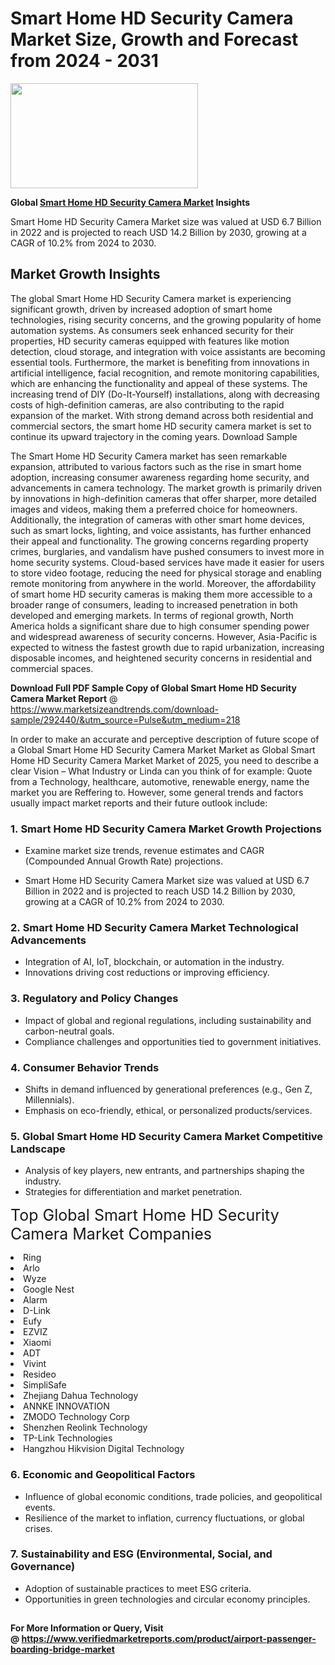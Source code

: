 <H1>Smart Home HD Security Camera Market Size, Growth and Forecast from 2024 - 2031</H1><img class="aligncenter size-medium wp-image-584254" src="https://thirdeyenews.in/wp-content/uploads/2024/09/Global-Market-Research-300x168.jpeg" alt="" width="300" height="168" /><p><strong>Global&nbsp;<a href="https://www.marketsizeandtrends.com/download-sample/292440/&amp;utm_source=Pulse&amp;utm_medium=218">Smart Home HD Security Camera Market</a> Insights</strong></p><p>Smart Home HD Security Camera Market size was valued at USD 6.7 Billion in 2022 and is projected to reach USD 14.2 Billion by 2030, growing at a CAGR of 10.2% from 2024 to 2030.</p><p><h2>Market Growth Insights</h2> <p>The global Smart Home HD Security Camera market is experiencing significant growth, driven by increased adoption of smart home technologies, rising security concerns, and the growing popularity of home automation systems. As consumers seek enhanced security for their properties, HD security cameras equipped with features like motion detection, cloud storage, and integration with voice assistants are becoming essential tools. Furthermore, the market is benefiting from innovations in artificial intelligence, facial recognition, and remote monitoring capabilities, which are enhancing the functionality and appeal of these systems. The increasing trend of DIY (Do-It-Yourself) installations, along with decreasing costs of high-definition cameras, are also contributing to the rapid expansion of the market. With strong demand across both residential and commercial sectors, the smart home HD security camera market is set to continue its upward trajectory in the coming years. Download Sample</p> <p>The Smart Home HD Security Camera market has seen remarkable expansion, attributed to various factors such as the rise in smart home adoption, increasing consumer awareness regarding home security, and advancements in camera technology. The market growth is primarily driven by innovations in high-definition cameras that offer sharper, more detailed images and videos, making them a preferred choice for homeowners. Additionally, the integration of cameras with other smart home devices, such as smart locks, lighting, and voice assistants, has further enhanced their appeal and functionality. The growing concerns regarding property crimes, burglaries, and vandalism have pushed consumers to invest more in home security systems. Cloud-based services have made it easier for users to store video footage, reducing the need for physical storage and enabling remote monitoring from anywhere in the world. Moreover, the affordability of smart home HD security cameras is making them more accessible to a broader range of consumers, leading to increased penetration in both developed and emerging markets. In terms of regional growth, North America holds a significant share due to high consumer spending power and widespread awareness of security concerns. However, Asia-Pacific is expected to witness the fastest growth due to rapid urbanization, increasing disposable incomes, and heightened security concerns in residential and commercial spaces. </p><p><span class=""><strong>Download Full PDF Sample Copy of Global Smart Home HD Security Camera Market Report</strong> @ <a href="https://www.marketsizeandtrends.com/download-sample/292440/&amp;utm_source=Pulse&amp;utm_medium=218" target="_blank">https://www.marketsizeandtrends.com/download-sample/292440/&amp;utm_source=Pulse&amp;utm_medium=218</a></span></p><p>In order to make an accurate and perceptive description of future scope of a Global&nbsp;Smart Home HD Security Camera Market Market as Global&nbsp;Smart Home HD Security Camera Market Market of 2025, you need to describe a clear Vision &ndash; What Industry or Linda can you think of for example: Quote from a Technology, healthcare, automotive, renewable energy, name the market you are Reffering to. However, some general trends and factors usually impact market reports and their future outlook include:</p><h3>1.&nbsp;<strong>Smart Home HD Security Camera Market Growth Projections</strong></h3><ul><li>Examine market size trends, revenue estimates and CAGR (Compounded Annual Growth Rate) projections.</li><li><p>Smart Home HD Security Camera Market size was valued at USD 6.7 Billion in 2022 and is projected to reach USD 14.2 Billion by 2030, growing at a CAGR of 10.2% from 2024 to 2030.</p></li></ul><h3>2.&nbsp;<strong>Smart Home HD Security Camera Market Technological Advancements</strong></h3><ul><li>Integration of AI, IoT, blockchain, or automation in the industry.</li><li>Innovations driving cost reductions or improving efficiency.</li></ul><h3>3.&nbsp;<strong>Regulatory and Policy Changes</strong></h3><ul><li>Impact of global and regional regulations, including sustainability and carbon-neutral goals.</li><li>Compliance challenges and opportunities tied to government initiatives.</li></ul><h3>4.&nbsp;<strong>Consumer Behavior Trends</strong></h3><ul><li>Shifts in demand influenced by generational preferences (e.g., Gen Z, Millennials).</li><li>Emphasis on eco-friendly, ethical, or personalized products/services.</li></ul><h3>5.&nbsp;<strong>Global Smart Home HD Security Camera Market Competitive Landscape</strong></h3><ul><li>Analysis of key players, new entrants, and partnerships shaping the industry.</li><li>Strategies for differentiation and market penetration.</li></ul><p data-pm-slice="1 1 []"><span style="color: inherit; font-family: inherit; font-size: 25px;">Top Global Smart Home HD Security Camera Market Companies</span></p><div class="" data-test-id=""><p><li>Ring</li><li> Arlo</li><li> Wyze</li><li> Google Nest</li><li> Alarm</li><li> D-Link</li><li> Eufy</li><li> EZVIZ</li><li> Xiaomi</li><li> ADT</li><li> Vivint</li><li> Resideo</li><li> SimpliSafe</li><li> Zhejiang Dahua Technology</li><li> ANNKE INNOVATION</li><li> ZMODO Technology Corp</li><li> Shenzhen Reolink Technology</li><li> TP-Link Technologies</li><li> Hangzhou Hikvision Digital Technology</li></p></div><h3>6.&nbsp;<strong>Economic and Geopolitical Factors</strong></h3><ul><li>Influence of global economic conditions, trade policies, and geopolitical events.</li><li>Resilience of the market to inflation, currency fluctuations, or global crises.</li></ul><h3>7.&nbsp;<strong>Sustainability and ESG (Environmental, Social, and Governance)</strong></h3><ul><li>Adoption of sustainable practices to meet ESG criteria.</li><li>Opportunities in green technologies and circular economy principles.</li></ul><h2><strong style="font-size: 14px;">For More Information or Query, Visit @&nbsp;</strong><a style="background-color: #ffffff; font-size: 14px;" href="https://www.marketsizeandtrends.com/report/smart-home-hd-security-camera-market/" target="_blank">https://www.verifiedmarketreports.com/product/airport-passenger-boarding-bridge-market</a></h2>
